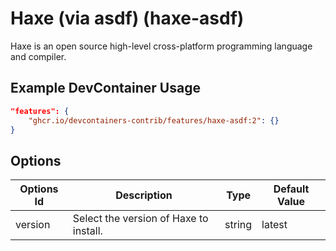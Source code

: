 
# Haxe (via asdf) (haxe-asdf)

Haxe is an open source high-level cross-platform programming language and compiler.

## Example DevContainer Usage

```json
"features": {
    "ghcr.io/devcontainers-contrib/features/haxe-asdf:2": {}
}
```

## Options

| Options Id | Description | Type | Default Value |
|-----|-----|-----|-----|
| version | Select the version of Haxe to install. | string | latest |


